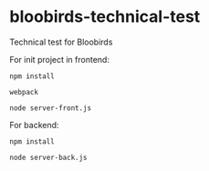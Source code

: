 # bloobirds-technical-test
Technical test for Bloobirds

For init project in frontend:

	npm install

	webpack

	node server-front.js
    
		
		
For backend:
	
	npm install
		
	node server-back.js
  
